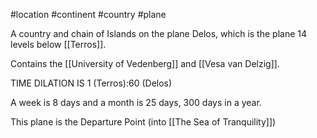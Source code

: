 #location #continent #country #plane 

A country and chain of Islands on the plane Delos, which is the plane 14 levels below [[Terros]].

Contains the [[University of Vedenberg]] and [[Vesa van Delzig]].



TIME DILATION IS 1 (Terros):60 (Delos)

A week is 8 days and a month is 25 days, 300 days in a year.


This plane is the Departure Point (into [[The Sea of Tranquility]])